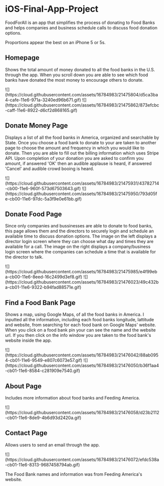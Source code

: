 # iOS-Final-App-Project

FoodForAll is an app that simplifies the process of donating to Food Banks and helps companies and business schedule calls to discuss food donation options.

Proportions appear the best on an iPhone 5 or 5s.

<h2>Homepage</h2>
<p>Shows the total amount of money donated to all the food banks in the U.S. through the app.  When you scroll down you are able to see which food banks have donated the most money to encourage others to donate.</p>
![](https://cloud.githubusercontent.com/assets/16784983/21475804/d5ca3ba4-cafe-11e6-971a-3240ed96b671.gif)    
![](https://cloud.githubusercontent.com/assets/16784983/21475862/873efcbc-caff-11e6-8922-d6cf2d868165.gif)
  
<h2>Donate Money Page</h2>
<p>Displays a list of all the food banks in America, organized and searchable by State.  Once you choose a food bank to donate to your are taken to another page to choose the amount and frequency in which you would like to donate.  Then you are able to fill out the billing information which uses Stripe API.  Upon completion of your donation you are asked to confirm you amount, if answered 'OK' then an audible applause is heard, if answered 'Cancel' and audible crowd booing is heard.</p>
![](https://cloud.githubusercontent.com/assets/16784983/21475931/43782714-cb00-11e6-960f-573d67503643.gif)   
![](https://cloud.githubusercontent.com/assets/16784983/21475950/793d05fe-cb00-11e6-97dc-5a3f9e0e61bb.gif)

<h2>Donate Food Page</h2>
<p>Since only companies and bussinesses are able to donate to food banks, this page allows them and the directors to securely login and schedule an available time to discuss donation options.  The image on the left displays a director login screen where they can choose what day and times they are available for a call.  The image on the right displays a company/business login screen where the companies can schedule a time that is available for the director to talk.</p>
![](https://cloud.githubusercontent.com/assets/16784983/21475985/e4f99eba-cb00-11e6-8eed-16c2499d3ef8.gif)   
![](https://cloud.githubusercontent.com/assets/16784983/21476023/49c432ba-cb01-11e6-9322-b94fad88571e.gif)

<h2>Find a Food Bank Page</h2>
<p>Shows a map, using Google Maps, of all the food banks in America.  I inputted all the information, including each food banks longitude, lattitude and website, from searching for each food bank on Google Maps' website.  When you click on a food bank pin your can see the name and the website url.  If you then click on the info window you are taken to the food bank's website inside the app.</p>
![](https://cloud.githubusercontent.com/assets/16784983/21476042/88ab0954-cb01-11e6-9549-e807c6073e57.gif)   
![](https://cloud.githubusercontent.com/assets/16784983/21476050/b36f1aa4-cb01-11e6-8584-c281909e7540.gif)

<h2>About Page</h2>
<p>Includes more information about food banks and Feeding America.</p>
![](https://cloud.githubusercontent.com/assets/16784983/21476058/d23b2112-cb01-11e6-8de9-4b6d93d2420a.gif)

<h2>Contact Page</h2>
<p>Allows users to send an email through the app.</p>
![](https://cloud.githubusercontent.com/assets/16784983/21476072/efdc538a-cb01-11e6-8313-9687458794ab.gif)

<p>The Food Bank names and information was from Feeding America's website.</p>


